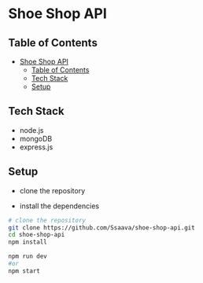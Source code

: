 # Shoe Shop API

## Table of Contents

- [Shoe Shop API](#shoe-shop-api)
  - [Table of Contents](#table-of-contents)
  - [Tech Stack](#tech-stack)
  - [Setup](#setup)

## Tech Stack

- node.js
- mongoDB
- express.js

## Setup

- clone the repository

- install the dependencies

```bash
# clone the repository
git clone https://github.com/Ssaava/shoe-shop-api.git
cd shoe-shop-api
npm install

npm run dev
#or
npm start
```
